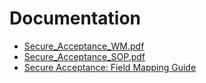 Documentation
=============

- [Secure_Acceptance_WM.pdf](http://apps.cybersource.com/library/documentation/dev_guides/Secure_Acceptance_WM/Secure_Acceptance_WM.pdf)
- [Secure_Acceptance_SOP.pdf](http://apps.cybersource.com/library/documentation/dev_guides/Secure_Acceptance_SOP/Secure_Acceptance_SOP.pdf)
- [Secure Acceptance: Field Mapping Guide](https://www.cybersource.com/products/payment_security/secure_acceptance/installbase/resources/SecureAcceptance_API_Discovery.htm)